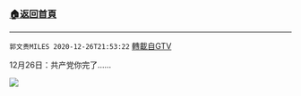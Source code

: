 ﻿###  [:house:返回首頁](https://github.com/ourhimalayas/txt)
---

`郭文贵MILES 2020-12-26T21:53:22` [轉載自GTV](https://gtv.org/web/#/UserInfo/5e596957357cc612d35a8044)

12月26日：共产党你完了……

[![](https://filegroup.gtv.org/cdn-cgi/image/width=600/https://filegroup.gtv.org/group5/web/20201226/21/53/0/cc012aae53041da716ce6ded263b0a6f.jpg)](https://filegroup.gtv.org/group5/web/20201226/21/52/0/2deeced401d96445f0224056bf93461d.mp4)